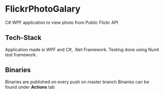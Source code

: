 # FlickrPhotoGalary
C# WPF application to view photo from Public Flickr API

## Tech-Stack
Application made in WPF and C#, .Net Framework. 
Testing done using Nunit test framework.

## Binaries 
Binaries are published on every push on master branch
Binaries can be found under **Actions** tab
